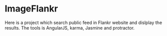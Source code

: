 # ImageFlankr
Here is a project which search public feed in Flankr website and dislplay the results. The tools is AngularJS, karma, Jasmine and protractor.
